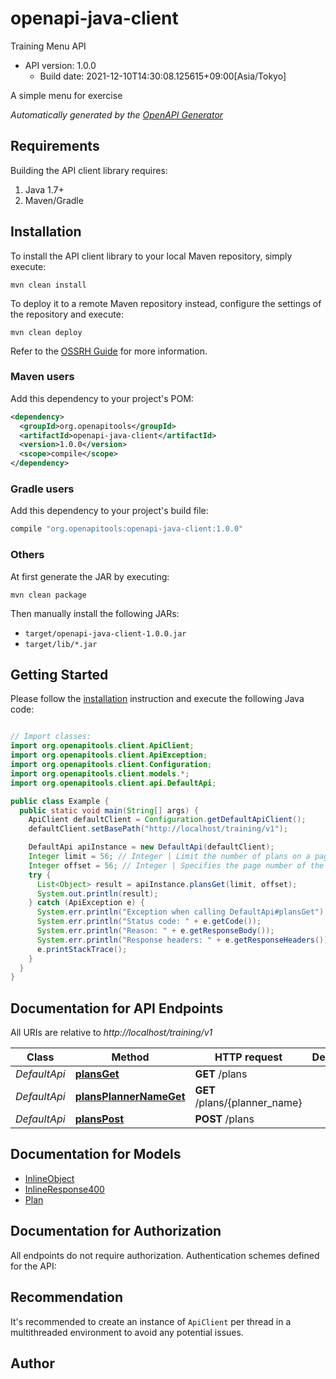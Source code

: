 # openapi-java-client

Training Menu API
- API version: 1.0.0
  - Build date: 2021-12-10T14:30:08.125615+09:00[Asia/Tokyo]

A simple menu for exercise


*Automatically generated by the [OpenAPI Generator](https://openapi-generator.tech)*


## Requirements

Building the API client library requires:
1. Java 1.7+
2. Maven/Gradle

## Installation

To install the API client library to your local Maven repository, simply execute:

```shell
mvn clean install
```

To deploy it to a remote Maven repository instead, configure the settings of the repository and execute:

```shell
mvn clean deploy
```

Refer to the [OSSRH Guide](http://central.sonatype.org/pages/ossrh-guide.html) for more information.

### Maven users

Add this dependency to your project's POM:

```xml
<dependency>
  <groupId>org.openapitools</groupId>
  <artifactId>openapi-java-client</artifactId>
  <version>1.0.0</version>
  <scope>compile</scope>
</dependency>
```

### Gradle users

Add this dependency to your project's build file:

```groovy
compile "org.openapitools:openapi-java-client:1.0.0"
```

### Others

At first generate the JAR by executing:

```shell
mvn clean package
```

Then manually install the following JARs:

* `target/openapi-java-client-1.0.0.jar`
* `target/lib/*.jar`

## Getting Started

Please follow the [installation](#installation) instruction and execute the following Java code:

```java

// Import classes:
import org.openapitools.client.ApiClient;
import org.openapitools.client.ApiException;
import org.openapitools.client.Configuration;
import org.openapitools.client.models.*;
import org.openapitools.client.api.DefaultApi;

public class Example {
  public static void main(String[] args) {
    ApiClient defaultClient = Configuration.getDefaultApiClient();
    defaultClient.setBasePath("http://localhost/training/v1");

    DefaultApi apiInstance = new DefaultApi(defaultClient);
    Integer limit = 56; // Integer | Limit the number of plans on a page
    Integer offset = 56; // Integer | Specifies the page number of the plans to be displayed
    try {
      List<Object> result = apiInstance.plansGet(limit, offset);
      System.out.println(result);
    } catch (ApiException e) {
      System.err.println("Exception when calling DefaultApi#plansGet");
      System.err.println("Status code: " + e.getCode());
      System.err.println("Reason: " + e.getResponseBody());
      System.err.println("Response headers: " + e.getResponseHeaders());
      e.printStackTrace();
    }
  }
}

```

## Documentation for API Endpoints

All URIs are relative to *http://localhost/training/v1*

Class | Method | HTTP request | Description
------------ | ------------- | ------------- | -------------
*DefaultApi* | [**plansGet**](docs/DefaultApi.md#plansGet) | **GET** /plans | 
*DefaultApi* | [**plansPlannerNameGet**](docs/DefaultApi.md#plansPlannerNameGet) | **GET** /plans/{planner_name} | 
*DefaultApi* | [**plansPost**](docs/DefaultApi.md#plansPost) | **POST** /plans | 


## Documentation for Models

 - [InlineObject](docs/InlineObject.md)
 - [InlineResponse400](docs/InlineResponse400.md)
 - [Plan](docs/Plan.md)


## Documentation for Authorization

All endpoints do not require authorization.
Authentication schemes defined for the API:

## Recommendation

It's recommended to create an instance of `ApiClient` per thread in a multithreaded environment to avoid any potential issues.

## Author



